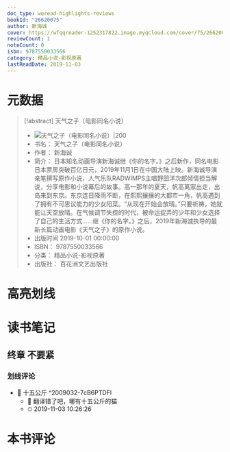 ```yaml
---
doc_type: weread-highlights-reviews
bookId: "26620075"
author: 新海诚
cover: https://wfqqreader-1252317822.image.myqcloud.com/cover/75/26620075/t7_26620075.jpg
reviewCount: 1
noteCount: 0
isbn: 9787550033566
category: 精品小说-影视原著
lastReadDate: 2019-11-03
---
```

# 元数据
> [!abstract] 天气之子（电影同名小说）
> - ![ 天气之子（电影同名小说）|200](https://wfqqreader-1252317822.image.myqcloud.com/cover/75/26620075/t7_26620075.jpg)
> - 书名： 天气之子（电影同名小说）
> - 作者： 新海诚
> - 简介： 日本知名动画导演新海诚继《你的名字。》之后新作，同名电影日本票房突破百亿日元，2019年11月1日在中国大陆上映。新海诚导演亲笔撰写原作小说，人气乐队RADWIMPS主唱野田洋次郎倾情担当解说，分享电影和小说幕后的故事。高一那年的夏天，帆高离家出走，出岛来到东京。东京连日降雨不断，在熙熙攘攘的大都市一角，帆高遇到了拥有不可思议能力的少女阳菜。“从现在开始会放晴。”只要祈祷，她就能让天空放晴。在气候调节失控的时代，被命运捉弄的少年和少女选择了自己的生活方式……继《你的名字。》之后，2019年新海诚执导的最新长篇动画电影《天气之子》的原作小说。
> - 出版时间 2019-10-01 00:00:00
> - ISBN： 9787550033566
> - 分类： 精品小说-影视原著
> - 出版社： 百花洲文艺出版社

# 高亮划线

# 读书笔记

## 终章 不要紧

### 划线评论
- 📌 十五公斤  ^2009032-7cB6PTDFl
    - 💭 翻译错了吧，哪有十五公斤的猫
    - ⏱ 2019-11-03 10:26:26
   
# 本书评论
